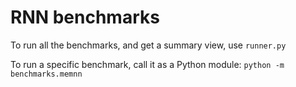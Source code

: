# RNN benchmarks

To run all the benchmarks, and get a summary view, use `runner.py`

To run a specific benchmark, call it as a Python module:
`python -m benchmarks.memnn`

